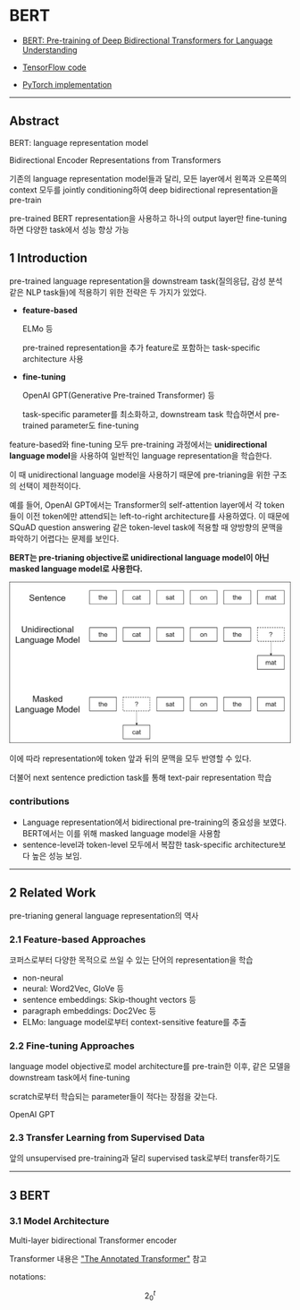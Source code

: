 # BERT

- [BERT: Pre-training of Deep Bidirectional Transformers for Language Understanding](https://arxiv.org/abs/1810.04805)

- [TensorFlow code](https://github.com/google-research/bert)

- [PyTorch implementation](https://github.com/huggingface/pytorch-pretrained-BERT)

---

## Abstract

BERT: language representation model

Bidirectional Encoder Representations from Transformers

기존의 language representation model들과 달리, 모든 layer에서 왼쪽과 오른쪽의 context 모두를 jointly conditioning하여 deep bidirectional representation을 pre-train

pre-trained BERT representation을 사용하고 하나의 output layer만 fine-tuning하면 다양한 task에서 성능 향상 가능

## 1 Introduction

pre-trained language representation을 downstream task(질의응답, 감성 분석 같은 NLP task들)에 적용하기 위한 전략은 두 가지가 있었다.

- **feature-based**

    ELMo 등

    pre-trained representation을 추가 feature로 포함하는 task-specific architecture 사용

- **fine-tuning**

    OpenAI GPT(Generative Pre-trained Transformer) 등

    task-specific parameter를 최소화하고, downstream task 학습하면서 pre-trained parameter도 fine-tuning

feature-based와 fine-tuning 모두 pre-training 과정에서는 **unidirectional language model**을 사용하여 일반적인 language representation을 학습한다.

이 때 unidirectional language model을 사용하기 때문에 pre-trianing을 위한 구조의 선택이 제한적이다.

예를 들어, OpenAI GPT에서는 Transformer의 self-attention layer에서 각 token들이 이전 token에만 attend되는 left-to-right architecture를 사용하였다. 이 때문에 SQuAD question answering 같은 token-level task에 적용할 때 양방향의 문맥을 파악하기 어렵다는 문제를 보인다.

**BERT는 pre-trianing objective로 unidirectional language model이 아닌 masked language model로 사용한다.**

![Unidirectional Language Model vs. Masked Langauge Model](bert/ulm_vs_mlm.png)

이에 따라 representation에 token 앞과 뒤의 문맥을 모두 반영할 수 있다.

더불어 next sentence prediction task를 통해 text-pair representation 학습

### contributions

- Language representation에서 bidirectional pre-training의 중요성을 보였다. BERT에서는 이를 위해 masked language model을 사용함
- sentence-level과 token-level 모두에서 복잡한 task-specific architecture보다 높은 성능 보임.

---

## 2 Related Work

pre-trianing general language representation의 역사

### 2.1 Feature-based Approaches

코퍼스로부터 다양한 목적으로 쓰일 수 있는 단어의 representation을 학습

- non-neural
- neural: Word2Vec, GloVe 등
- sentence embeddings: Skip-thought vectors 등
- paragraph embeddings: Doc2Vec 등
- ELMo: language model로부터 context-sensitive feature를 추출

### 2.2 Fine-tuning Approaches

language model objective로 model architecture를 pre-train한 이후, 같은 모델을 downstream task에서 fine-tuning

scratch로부터 학습되는 parameter들이 적다는 장점을 갖는다.

OpenAI GPT

### 2.3 Transfer Learning from Supervised Data

앞의 unsupervised pre-training과 달리 supervised task로부터 transfer하기도

---

## 3 BERT

### 3.1 Model Architecture

Multi-layer bidirectional Transformer encoder

Transformer 내용은 ["The Annotated Transformer"](http://nlp.seas.harvard.edu/2018/04/03/attention.html) 참고

notations:

$$ 2^t_0 $$